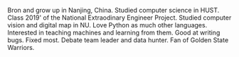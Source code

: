 Bron and grow up in Nanjing, China.
Studied computer science in HUST. Class 2019' of the National Extraodinary Engineer Project.
Studied computer vision and digital map in NU.
Love Python as much other languages. Interested in teaching machines and learning from them.
Good at writing bugs. Fixed most.
Debate team leader and data hunter.
Fan of Golden State Warriors.